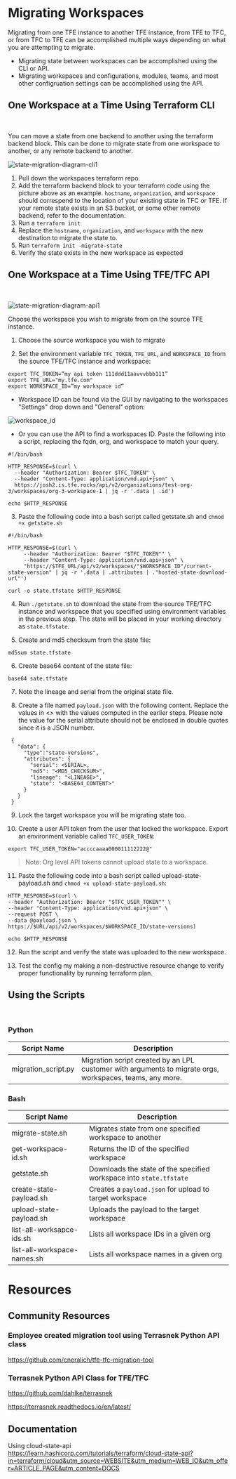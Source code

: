 # Migrating Workspaces

Migrating from one TFE instance to another TFE instance, from TFE to TFC, or from TFC to TFE can be accomplished multiple ways depending on what you are attempting to migrate.

* Migrating state between workspaces can be accomplished using the CLI or API.
* Migrating workspaces and configurations, modules, teams, and most other configruation settings can be accomplished using the API. 

## One Workspace at a Time Using Terraform CLI
<p>&nbsp;</p>

You can move a state from one backend to another using the terraform backend block. This can be done to migrate state from one workspace to another, or any remote backend to another.

![state-migration-diagram-cli1](/images/state-migration-cli1.png)

1. Pull down the workspaces terraform repo.
2. Add the terraform backend block to your terraform code using the picture above as an example. `hostname`, `organization`, and `workspace` should correspend to the location of your existing state in TFC or TFE. If your remote state exists in an S3 bucket, or some other remote backend, refer to the documentation.
3. Run a `terraform init`
4. Replace the `hostname`, `organization`, and `workspace` with the new destination to migrate the state to.
5. Run `terraform init -migrate-state` 
6. Verify the state exists in the new workspace as expected

## One Workspace at a Time Using TFE/TFC API
<p>&nbsp;</p>

![state-migration-diagram-api1](/images/state-migration-api1.png)

Choose the workspace you wish to migrate from on the source TFE instance.

1. Choose the source workspace you wish to migrate

2. Set the environment variable `TFC_TOKEN`, `TFE_URL`, and `WORKSPACE_ID` from the source TFE/TFC instance and workspace:

```
export TFC_TOKEN=”my api token 111ddd11aavvvbbb111”
export TFE_URL="my.tfe.com"
export WORKSPACE_ID=”my workspace id”
```

  * Workspace ID can be found via the GUI by navigating to the workspaces "Settings" drop down and "General" option:

![workspace_id](/images/workspace_id.png)

  * Or you can use the API to find a workspaces ID. Paste the following into a script, replacing the fqdn, org, and workspace to match your query. 
 
```
#!/bin/bash

HTTP_RESPONSE=$(curl \
  --header "Authorization: Bearer $TFC_TOKEN" \
  --header "Content-Type: application/vnd.api+json" \
  https://josh2.is.tfe.rocks/api/v2/organizations/test-org-3/workspaces/org-3-workspace-1 | jq -r '.data | .id')

echo $HTTP_RESPONSE
```

3. Paste the following code into a bash script called getstate.sh and `chmod +x getstate.sh`

```
#!/bin/bash

HTTP_RESPONSE=$(curl \
     --header "Authorization: Bearer "$TFC_TOKEN"" \
     --header "Content-Type: application/vnd.api+json" \
     "https://$TFE_URL/api/v2/workspaces/"$WORKSPACE_ID"/current-state-version" | jq -r '.data | .attributes | ."hosted-state-download-url"')

curl -o state.tfstate $HTTP_RESPONSE
```

4. Run `./getstate.sh` to download the state from the source TFE/TFC instance and workspace that you specified using environment variables in the previous step. The state will be placed in your working directory as `state.tfstate`.

5. Create and md5 checksum from the state file:

```
md5sum state.tfstate
```

6. Create base64 content of the state file:
```
base64 sate.tfstate
```

7. Note the lineage and serial from the original state file.

8. Create a file named `payload.json` with the following content. Replace the values in <> with the values computed in the earlier steps. Please note the value for the serial attribute should not be enclosed in double quotes since it is a JSON number.

```
 {
   "data": {
     "type":"state-versions",
     "attributes": {
       "serial": <SERIAL>,
       "md5": "<MD5_CHECKSUM>",
       "lineage": "<LINEAGE>",
       "state": "<BASE64_CONTENT>"
     }
   }
 }
 ```
9. Lock the target workspace you will be migrating state too.

10. Create a user API token from the user that locked the workspace. Export an environment variable called `TFC_USER_TOKEN`:

```
export TFC_USER_TOKEN="accccaaaa000011112222@"
```


> Note: Org level API tokens cannot upload state to a workspace.

11. Paste the following code into a bash script called upload-state-payload.sh  and `chmod +x upload-state-payload.sh`:

```
HTTP_RESPONSE=$(curl \
--header "Authorization: Bearer "$TFC_USER_TOKEN"" \
--header "Content-Type: application/vnd.api+json" \
--request POST \
--data @payload.json \
https://$URL/api/v2/workspaces/$WORKSPACE_ID/state-versions)

echo $HTTP_RESPONSE
```

12. Run the script and verify the state was uploaded to the new workspace. 


13. Test the config my making a non-destructive resource change to verify proper functionality by running terraform plan.

## Using the Scripts
<p>&nbsp;</p>

### Python

| Script Name | Description |
|-------------|-------------|
| migration_script.py | Migration script created by an LPL customer with arguments to migrate orgs, workspaces, teams, any more. |

### Bash

| Script Name | Description |
|-------------|-------------|
| migrate-state.sh | Migrates state from one specified workspace to another |
| get-workspace-id.sh | Returns the ID of the specified workspace |
| getstate.sh | Downloads the state of the specified workspace into `state.tfstate` |
| create-state-payload.sh | Creates a `payload.json` for upload to target workspace |
| upload-state-payload.sh | Uploads the payload to the target workspace |
| list-all-worksapce-ids.sh | Lists all workspace IDs in a given org |
| list-all-workspace-names.sh | Lists all workspace names in a given org |


# Resources

## Community Resources
### Employee created migration tool using Terrasnek Python API class

https://github.com/cneralich/tfe-tfc-migration-tool

### Terrasnek Python API Class for TFE/TFC
https://github.com/dahlke/terrasnek

https://terrasnek.readthedocs.io/en/latest/

## Documentation
Using cloud-state-api https://learn.hashicorp.com/tutorials/terraform/cloud-state-api?in=terraform/cloud&utm_source=WEBSITE&utm_medium=WEB_IO&utm_offer=ARTICLE_PAGE&utm_content=DOCS
